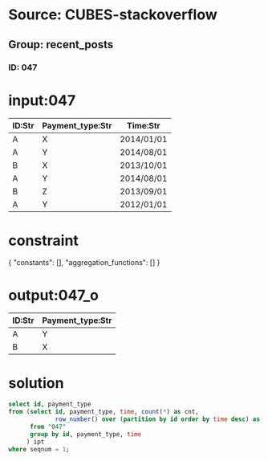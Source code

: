 # Source: CUBES-stackoverflow
## Group: recent_posts
### ID: 047

# input:047

| ID:Str | Payment_type:Str | Time:Str |
|---|---|---|
| A | X | 2014/01/01 |
| A | Y | 2014/08/01 |
| B | X | 2013/10/01 |
| A | Y | 2014/08/01 |
| B | Z | 2013/09/01 |
| A | Y | 2012/01/01 |

# constraint

{
  "constants": [],
  "aggregation_functions": []
}

# output:047_o

| ID:Str | Payment_type:Str |
|---|---|
| A | Y |
| B | X |

# solution

```sql
select id, payment_type
from (select id, payment_type, time, count(*) as cnt,
             row_number() over (partition by id order by time desc) as seqnum
      from "047"
      group by id, payment_type, time
     ) ipt
where seqnum = 1;

```
